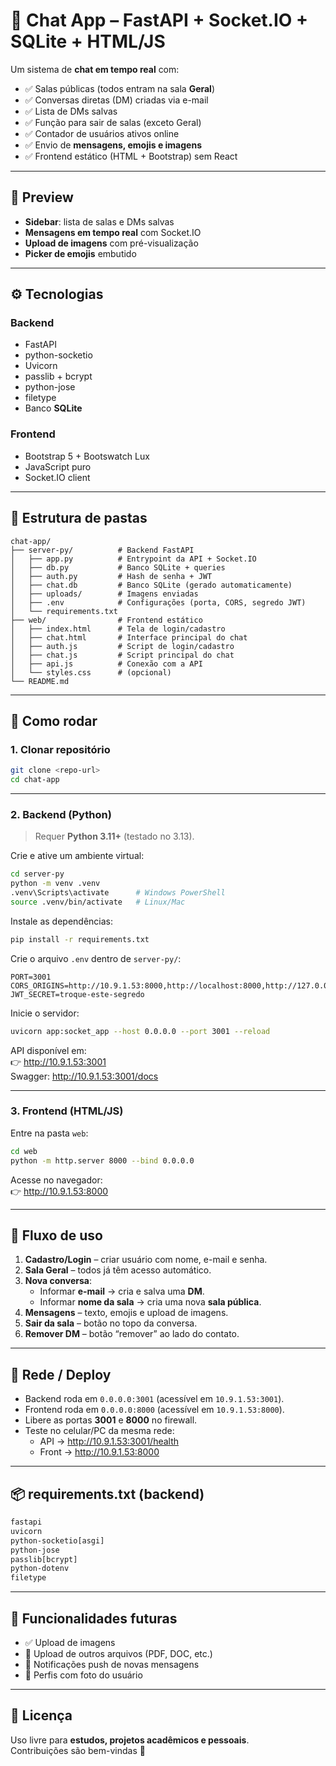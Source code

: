# 💬 Chat App – FastAPI + Socket.IO + SQLite + HTML/JS

Um sistema de **chat em tempo real** com:

- ✅ Salas públicas (todos entram na sala **Geral**)  
- ✅ Conversas diretas (DM) criadas via e-mail  
- ✅ Lista de DMs salvas  
- ✅ Função para sair de salas (exceto Geral)  
- ✅ Contador de usuários ativos online  
- ✅ Envio de **mensagens, emojis e imagens**  
- ✅ Frontend estático (HTML + Bootstrap) sem React  

---

## 📸 Preview

- **Sidebar**: lista de salas e DMs salvas  
- **Mensagens em tempo real** com Socket.IO  
- **Upload de imagens** com pré-visualização  
- **Picker de emojis** embutido  

---

## ⚙️ Tecnologias

### Backend
- FastAPI  
- python-socketio  
- Uvicorn  
- passlib + bcrypt  
- python-jose  
- filetype  
- Banco **SQLite**

### Frontend
- Bootstrap 5 + Bootswatch Lux  
- JavaScript puro  
- Socket.IO client  

---

## 📂 Estrutura de pastas

```
chat-app/
├── server-py/          # Backend FastAPI
│   ├── app.py          # Entrypoint da API + Socket.IO
│   ├── db.py           # Banco SQLite + queries
│   ├── auth.py         # Hash de senha + JWT
│   ├── chat.db         # Banco SQLite (gerado automaticamente)
│   ├── uploads/        # Imagens enviadas
│   ├── .env            # Configurações (porta, CORS, segredo JWT)
│   └── requirements.txt
├── web/                # Frontend estático
│   ├── index.html      # Tela de login/cadastro
│   ├── chat.html       # Interface principal do chat
│   ├── auth.js         # Script de login/cadastro
│   ├── chat.js         # Script principal do chat
│   ├── api.js          # Conexão com a API
│   └── styles.css      # (opcional)
└── README.md
```

---

## 🚀 Como rodar

### 1. Clonar repositório
```bash
git clone <repo-url>
cd chat-app
```

---

### 2. Backend (Python)

> Requer **Python 3.11+** (testado no 3.13).

Crie e ative um ambiente virtual:
```bash
cd server-py
python -m venv .venv
.venv\Scripts\activate      # Windows PowerShell
source .venv/bin/activate   # Linux/Mac
```

Instale as dependências:
```bash
pip install -r requirements.txt
```

Crie o arquivo `.env` dentro de `server-py/`:
```env
PORT=3001
CORS_ORIGINS=http://10.9.1.53:8000,http://localhost:8000,http://127.0.0.1:8000
JWT_SECRET=troque-este-segredo
```

Inicie o servidor:
```bash
uvicorn app:socket_app --host 0.0.0.0 --port 3001 --reload
```

API disponível em:  
👉 http://10.9.1.53:3001  
Swagger: http://10.9.1.53:3001/docs

---

### 3. Frontend (HTML/JS)

Entre na pasta `web`:
```bash
cd web
python -m http.server 8000 --bind 0.0.0.0
```

Acesse no navegador:  
👉 http://10.9.1.53:8000

---

## 👤 Fluxo de uso

1. **Cadastro/Login** – criar usuário com nome, e-mail e senha.  
2. **Sala Geral** – todos já têm acesso automático.  
3. **Nova conversa**:
   - Informar **e-mail** → cria e salva uma **DM**.  
   - Informar **nome da sala** → cria uma nova **sala pública**.  
4. **Mensagens** – texto, emojis e upload de imagens.  
5. **Sair da sala** – botão no topo da conversa.  
6. **Remover DM** – botão “remover” ao lado do contato.  

---

## 🔧 Rede / Deploy

- Backend roda em `0.0.0.0:3001` (acessível em `10.9.1.53:3001`).  
- Frontend roda em `0.0.0.0:8000` (acessível em `10.9.1.53:8000`).  
- Libere as portas **3001** e **8000** no firewall.  
- Teste no celular/PC da mesma rede:  
  - API → http://10.9.1.53:3001/health  
  - Front → http://10.9.1.53:8000

---

## 📦 requirements.txt (backend)

```txt
fastapi
uvicorn
python-socketio[asgi]
python-jose
passlib[bcrypt]
python-dotenv
filetype
```

---

## 📌 Funcionalidades futuras

- ✅ Upload de imagens  
- 🔲 Upload de outros arquivos (PDF, DOC, etc.)  
- 🔲 Notificações push de novas mensagens  
- 🔲 Perfis com foto do usuário  

---

## 📝 Licença

Uso livre para **estudos, projetos acadêmicos e pessoais**.  
Contribuições são bem-vindas 🚀
